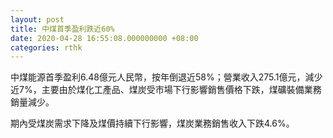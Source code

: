 ```yaml
---
layout: post
title: 中煤首季盈利跌近60%
date: 2020-04-28 16:55:08.000000000 +08:00
categories: rthk
---
```


中煤能源首季盈利6.48億元人民幣，按年倒退近58%；營業收入275.1億元，減少近7%，主要由於煤化工產品、煤炭受市場下行影響銷售價格下跌，煤礦裝備業務銷量減少。

期內受煤炭需求下降及煤價持續下行影響，煤炭業務銷售收入下跌4.6%。
